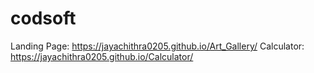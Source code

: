 # codsoft
Landing Page: https://jayachithra0205.github.io/Art_Gallery/
Calculator: https://jayachithra0205.github.io/Calculator/
